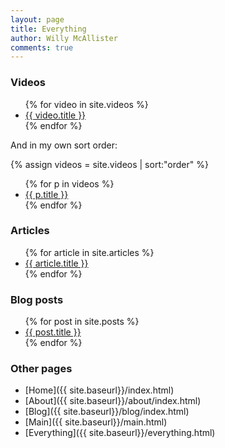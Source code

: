 ```yaml
---
layout: page
title: Everything
author: Willy McAllister
comments: true
---
```


### Videos

<ul>
{% for video in site.videos %}
  <li>
    <a href="{{ video.url | prepend: site.baseurl }}">{{ video.title }}</a>
  </li>
{% endfor %} 
</ul>

And in my own sort order:

{% assign videos = site.videos | sort:"order"  %}
<ul>
  {% for p in videos %}
    <li>
        <a href="{{ p.url | prepend: site.baseurl }}">{{ p.title }}</a>
    </li>
  {% endfor %}
</ul> 

### Articles

<ul>
{% for article in site.articles %}
  <li>
    <a href="{{ article.url | prepend: site.baseurl }}">{{ article.title }}</a>
  </li>
{% endfor %}
</ul>

### Blog posts

<ul>
{% for post in site.posts %}
  <li>
    <a href="{{ post.url }}">{{ post.title }}</a>
  </li>
{% endfor %}
</ul>

### Other pages

- [Home]({{ site.baseurl}}/index.html)
- [About]({{ site.baseurl}}/about/index.html)
- [Blog]({{ site.baseurl}}/blog/index.html)
- [Main]({{ site.baseurl}}/main.html)
- [Everything]({{ site.baseurl}}/everything.html)
